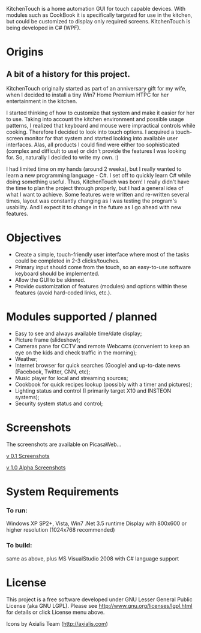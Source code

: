 KitchenTouch is a home automation GUI for touch capable devices. With modules such as CookBook it is specifically targeted for use in the kitchen, but could be customized to display only required screens. KitchenTouch is being developed in C# (WPF).

# Origins

## A bit of a history for this project.

KitchenTouch originally started as part of an anniversary gift for my wife, when I decided to install a tiny Win7 Home Premium HTPC for her entertainment in the kitchen. 

I started thinking of how to customize that system and make it easier for her to use. Taking into account the kitchen environment and possible usage patterns, I realized that keyboard and mouse were impractical controls while cooking. Therefore I decided to look into touch options. I acquired a touch-screen monitor for that system and started looking into available user interfaces. Alas, all products I could find were either too sophisticated (complex and difficult to use) or didn't provide the features I was looking for. So, naturally I decided to write my own. :)

I had limited time on my hands (around 2 weeks), but I really wanted to learn a new programming language - C#. I set off to quickly learn C# while doing something useful. Thus, KitchenTouch was born! I really didn't have the time to plan the project through properly, but I had a general idea of what I want to achieve. Some features were written and re-written several times, layout was constantly changing as I was testing the program's usability. And I expect it to change in the future as I go ahead with new features.

# Objectives

* Create a simple, touch-friendly user interface where most of the tasks could be completed in 2-3 clicks/touches.
* Primary input should come from the touch, so an easy-to-use software keyboard should be implemented.
* Allow the GUI to be skinned.
* Provide customization of features (modules) and options within these features (avoid hard-coded links, etc.).

# Modules supported / planned

* Easy to see and always available time/date display;
* Picture frame (slideshow);
* Cameras pane for CCTV and remote Webcams (convenient to keep an eye on the kids and check traffic in the morning);
* Weather;
* Internet browser for quick searches (Google) and up-to-date news (Facebook, Twitter, CNN, etc);
* Music player for local and streaming sources;
* Cookbook for quick recipes lookup (possibly with a timer and pictures);
* Lighting status and control (I primarily target X10 and INSTEON systems);
* Security system status and control;

# Screenshots

The screenshots are available on PicasaWeb...

[v 0.1 Screenshots](http://bit.ly/ktv14cv)

[v 1.0 Alpha Screenshots](http://bit.ly/ktv24cv)

# System Requirements

### To run:

Windows XP SP2+, Vista, Win7
.Net 3.5 runtime
Display with 800x600 or higher resolution (1024x768 recommended)

### To build:

same as above, plus
MS VisualStudio 2008 with C# language support

# License

This project is a free software developed under GNU Lesser General Public License (aka GNU LGPL). 
Please see http://www.gnu.org/licenses/lgpl.html for details or click License menu above.

Icons by Axialis Team (http://axialis.com)
